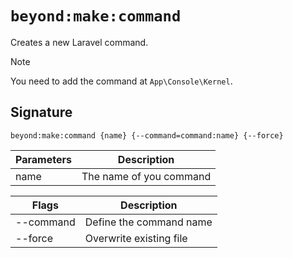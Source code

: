 # `beyond:make:command`
Creates a new Laravel command.

> [!NOTE]
> You need to add the command at `App\Console\Kernel`.

## Signature
`beyond:make:command {name} {--command=command:name} {--force}`

| Parameters | Description             |
|------------|-------------------------|
| name       | The name of you command |

| Flags     | Description             |
|-----------|-------------------------|
| --command | Define the command name |
| --force   | Overwrite existing file |
